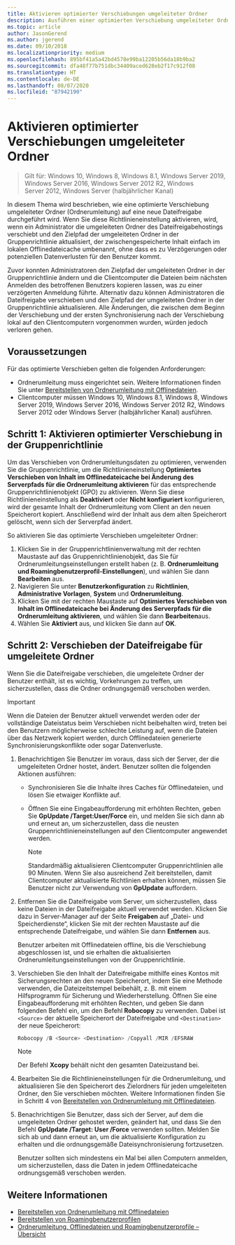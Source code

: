 ```yaml
---
title: Aktivieren optimierter Verschiebungen umgeleiteter Ordner
description: Ausführen einer optimierten Verschiebung umgeleiteter Ordner auf eine neue Dateifreigabe.
ms.topic: article
author: JasonGerend
ms.author: jgerend
ms.date: 09/10/2018
ms.localizationpriority: medium
ms.openlocfilehash: 895bf41a5a42bd4578e99ba12205b56da18b9ba2
ms.sourcegitcommit: dfa48f77b751dbc34409aced628eb2f17c912f08
ms.translationtype: HT
ms.contentlocale: de-DE
ms.lasthandoff: 08/07/2020
ms.locfileid: "87942190"
---
```

# <a name="enable-optimized-moves-of-redirected-folders"></a>Aktivieren optimierter Verschiebungen umgeleiteter Ordner

>Gilt für: Windows 10, Windows 8, Windows 8.1, Windows Server 2019, Windows Server 2016, Windows Server 2012 R2, Windows Server 2012, Windows Server (halbjährlicher Kanal)

In diesem Thema wird beschrieben, wie eine optimierte Verschiebung umgeleiteter Ordner (Ordnerumleitung) auf eine neue Dateifreigabe durchgeführt wird. Wenn Sie diese Richtlinieneinstellung aktivieren, wird, wenn ein Administrator die umgeleiteten Ordner des Dateifreigabehostings verschiebt und den Zielpfad der umgeleiteten Ordner in der Gruppenrichtlinie aktualisiert, der zwischengespeicherte Inhalt einfach im lokalen Offlinedateicache umbenannt, ohne dass es zu Verzögerungen oder potenziellen Datenverlusten für den Benutzer kommt.

Zuvor konnten Administratoren den Zielpfad der umgeleiteten Ordner in der Gruppenrichtlinie ändern und die Clientcomputer die Dateien beim nächsten Anmelden des betroffenen Benutzers kopieren lassen, was zu einer verzögerten Anmeldung führte. Alternativ dazu können Administratoren die Dateifreigabe verschieben und den Zielpfad der umgeleiteten Ordner in der Gruppenrichtlinie aktualisieren. Alle Änderungen, die zwischen dem Beginn der Verschiebung und der ersten Synchronisierung nach der Verschiebung lokal auf den Clientcomputern vorgenommen wurden, würden jedoch verloren gehen.

## <a name="prerequisites"></a>Voraussetzungen

Für das optimierte Verschieben gelten die folgenden Anforderungen:

- Ordnerumleitung muss eingerichtet sein. Weitere Informationen finden Sie unter [Bereitstellen von Ordnerumleitung mit Offlinedateien](deploy-folder-redirection.md).
- Clientcomputer müssen Windows 10, Windows 8.1, Windows 8, Windows Server 2019, Windows Server 2016, Windows Server 2012 R2, Windows Server 2012 oder Windows Server (halbjährlicher Kanal) ausführen.

## <a name="step-1-enable-optimized-move-in-group-policy"></a>Schritt 1: Aktivieren optimierter Verschiebung in der Gruppenrichtlinie

Um das Verschieben von Ordnerumleitungsdaten zu optimieren, verwenden Sie die Gruppenrichtlinie, um die Richtlinieneinstellung **Optimiertes Verschieben von Inhalt im Offlinedateicache bei Änderung des Serverpfads für die Ordnerumleitung aktivieren** für das entsprechende Gruppenrichtlinienobjekt (GPO) zu aktivieren. Wenn Sie diese Richtlinieneinstellung als **Deaktiviert** oder **Nicht konfiguriert** konfigurieren, wird der gesamte Inhalt der Ordnerumleitung vom Client an den neuen Speicherort kopiert. Anschließend wird der Inhalt aus dem alten Speicherort gelöscht, wenn sich der Serverpfad ändert.

So aktivieren Sie das optimierte Verschieben umgeleiteter Ordner:

1. Klicken Sie in der Gruppenrichtlinienverwaltung mit der rechten Maustaste auf das Gruppenrichtlinienobjekt, das Sie für Ordnerumleitungseinstellungen erstellt haben (z. B. **Ordnerumleitung und Roamingbenutzerprofil-Einstellungen**), und wählen Sie dann **Bearbeiten** aus.
2. Navigieren Sie unter **Benutzerkonfiguration** zu **Richtlinien**, **Administrative Vorlagen**, **System** und **Ordnerumleitung**.
3. Klicken Sie mit der rechten Maustaste auf **Optimiertes Verschieben von Inhalt im Offlinedateicache bei Änderung des Serverpfads für die Ordnerumleitung aktivieren**, und wählen Sie dann **Bearbeiten**aus.
4. Wählen Sie **Aktiviert** aus, und klicken Sie dann auf **OK**.

## <a name="step-2-relocate-the-file-share-for-redirected-folders"></a>Schritt 2: Verschieben der Dateifreigabe für umgeleitete Ordner

Wenn Sie die Dateifreigabe verschieben, die umgeleitete Ordner der Benutzer enthält, ist es wichtig, Vorkehrungen zu treffen, um sicherzustellen, dass die Ordner ordnungsgemäß verschoben werden.

>[!IMPORTANT]
>Wenn die Dateien der Benutzer aktuell verwendet werden oder der vollständige Dateistatus beim Verschieben nicht beibehalten wird, treten bei den Benutzern möglicherweise schlechte Leistung auf, wenn die Dateien über das Netzwerk kopiert werden, durch Offlinedateien generierte Synchronisierungskonflikte oder sogar Datenverluste.

1. Benachrichtigen Sie Benutzer im voraus, dass sich der Server, der die umgeleiteten Ordner hostet, ändert. Benutzer sollten die folgenden Aktionen ausführen:

      - Synchronisieren Sie die Inhalte ihres Caches für Offlinedateien, und lösen Sie etwaiger Konflikte auf.
      - Öffnen Sie eine Eingabeaufforderung mit erhöhten Rechten, geben Sie **GpUpdate /Target:User/Force** ein, und melden Sie sich dann ab und erneut an, um sicherzustellen, dass die neusten Gruppenrichtlinieneinstellungen auf den Clientcomputer angewendet werden.

        >[!NOTE]
        >Standardmäßig aktualisieren Clientcomputer Gruppenrichtlinien alle 90 Minuten. Wenn Sie also ausreichend Zeit bereitstellen, damit Clientcomputer aktualisierte Richtlinien erhalten können, müssen Sie Benutzer nicht zur Verwendung von **GpUpdate** auffordern.
2. Entfernen Sie die Dateifreigabe vom Server, um sicherzustellen, dass keine Dateien in der Dateifreigabe aktuell verwendet werden. Klicken Sie dazu in Server-Manager auf der Seite **Freigaben** auf „Datei- und Speicherdienste“, klicken Sie mit der rechten Maustaste auf die entsprechende Dateifreigabe, und wählen Sie dann **Entfernen** aus.

    Benutzer arbeiten mit Offlinedateien offline, bis die Verschiebung abgeschlossen ist, und sie erhalten die aktualisierten Ordnerumleitungseinstellungen von der Gruppenrichtlinie.

3. Verschieben Sie den Inhalt der Dateifreigabe mithilfe eines Kontos mit Sicherungsrechten an den neuen Speicherort, indem Sie eine Methode verwenden, die Dateizeitstempel beibehält, z. B. mit einem Hilfsprogramm für Sicherung und Wiederherstellung. Öffnen Sie eine Eingabeaufforderung mit erhöhten Rechten, und geben Sie dann folgenden Befehl ein, um den Befehl **Robocopy** zu verwenden. Dabei ist ```<Source>``` der aktuelle Speicherort der Dateifreigabe und ```<Destination>``` der neue Speicherort:

    ```PowerShell
    Robocopy /B <Source> <Destination> /Copyall /MIR /EFSRAW
    ```

    >[!NOTE]
    >Der Befehl **Xcopy** behält nicht den gesamten Dateizustand bei.
4. Bearbeiten Sie die Richtlinieneinstellungen für die Ordnerumleitung, und aktualisieren Sie den Speicherort des Zielordners für jeden umgeleiteten Ordner, den Sie verschieben möchten. Weitere Informationen finden Sie in Schritt 4 von [Bereitstellen von Ordnerumleitung mit Offlinedateien](deploy-folder-redirection.md).
5. Benachrichtigen Sie Benutzer, dass sich der Server, auf dem die umgeleiteten Ordner gehostet werden, geändert hat, und dass Sie den Befehl **GpUpdate /Target: User /Force** verwenden sollten. Melden Sie sich ab und dann erneut an, um die aktualisierte Konfiguration zu erhalten und die ordnungsgemäße Dateisynchronisierung fortzusetzen.

    Benutzer sollten sich mindestens ein Mal bei allen Computern anmelden, um sicherzustellen, dass die Daten in jedem Offlinedateicache ordnungsgemäß verschoben werden.

## <a name="more-information"></a>Weitere Informationen

* [Bereitstellen von Ordnerumleitung mit Offlinedateien](deploy-folder-redirection.md)
* [Bereitstellen von Roamingbenutzerprofilen](deploy-roaming-user-profiles.md)
* [Ordnerumleitung, Offlinedateien und Roamingbenutzerprofile – Übersicht](folder-redirection-rup-overview.md)